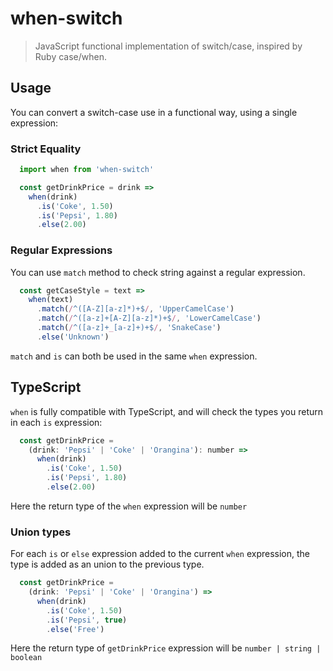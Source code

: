 # when-switch
> JavaScript functional implementation of switch/case, inspired by Ruby case/when.


Usage
-----
You can convert a switch-case use in a functional way, using a single expression:

### Strict Equality

```js
  import when from 'when-switch'

  const getDrinkPrice = drink =>
    when(drink)
      .is('Coke', 1.50)
      .is('Pepsi', 1.80)
      .else(2.00)
```

### Regular Expressions
You can use `match` method to check string against a regular expression.

```js
  const getCaseStyle = text =>
    when(text)
      .match(/^([A-Z][a-z]*)+$/, 'UpperCamelCase')
      .match(/^([a-z]+[A-Z][a-z]*)+$/, 'LowerCamelCase')
      .match(/^([a-z]+_[a-z]+)+$/, 'SnakeCase')
      .else('Unknown')
```

`match` and `is` can both be used in the same `when` expression.


TypeScript
----------

`when` is fully compatible with TypeScript, and will check the types you return in each `is` expression:

```js
  const getDrinkPrice =
    (drink: 'Pepsi' | 'Coke' | 'Orangina'): number =>
      when(drink)
        .is('Coke', 1.50)
        .is('Pepsi', 1.80)
        .else(2.00)
```

Here the return type of the `when` expression will be `number`

### Union types

For each `is` or `else` expression added to the current `when` expression, the type is added as an union to the previous type.

```js
  const getDrinkPrice =
    (drink: 'Pepsi' | 'Coke' | 'Orangina') =>
      when(drink)
        .is('Coke', 1.50)
        .is('Pepsi', true)
        .else('Free')
```

Here the return type of `getDrinkPrice` expression will be `number | string | boolean`
